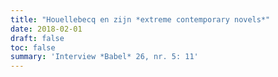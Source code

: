 ```yaml
---
title: "Houellebecq en zijn *extreme contemporary novels*"
date: 2018-02-01
draft: false
toc: false
summary: 'Interview *Babel* 26, nr. 5: 11'
---
```



